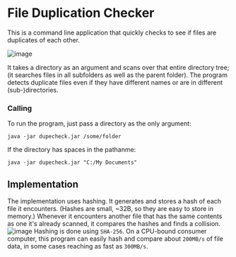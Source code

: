 # File Duplication Checker
This is a command line application that quickly checks to see if files are duplicates of each other.

![image](https://user-images.githubusercontent.com/67575219/192043613-35e968d9-976c-4019-a3a3-5039f1b68397.png)

It takes a directory as an argument and scans over that entire directory tree; (it searches files in all subfolders as well as the parent folder). The program detects duplicate files even if they have different names or are in different (sub-)directories.

### Calling
To run the program, just pass a directory as the only argument:
```batch
java -jar dupecheck.jar /some/folder
```

If the directory has spaces in the pathanme:
```batch
java -jar dupecheck.jar "C:/My Documents"
```

## Implementation
The implementation uses hashing. It generates and stores a hash of each file it encounters. (Hashes are small, ~32B, so they are easy to store in memory.) Whenever it encounters another file that has the same contents as one it's already scanned, it compares the hashes and finds a collision.
![image](https://user-images.githubusercontent.com/67575219/192056453-47a7b07d-4dfb-4796-b19f-e4181d781bd8.png)
Hashing is done using `SHA-256`. On a CPU-bound consumer computer, this program can easily hash and compare about `200MB/s` of file data, in some cases reaching as fast as `300MB/s`.

